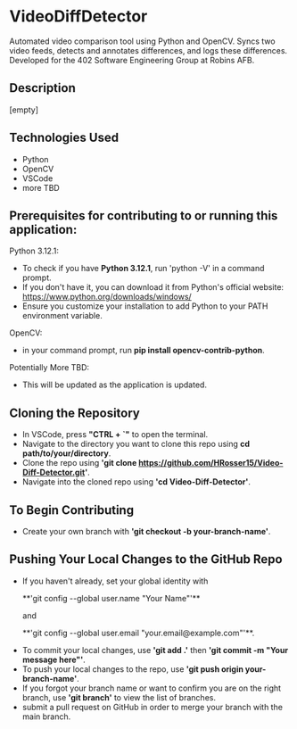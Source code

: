 # VideoDiffDetector
Automated video comparison tool using Python and OpenCV. Syncs two video feeds, detects and annotates differences, and logs these differences. Developed for the 402 Software Engineering Group at Robins AFB.

## Description
[empty]

## Technologies Used
- Python
- OpenCV
- VSCode
- more TBD

## Prerequisites for contributing to or running this application:
Python 3.12.1: 
- To check if you have **Python 3.12.1**, run 'python -V' in a command prompt.
- If you don't have it, you can download it from Python's official website: https://www.python.org/downloads/windows/
- Ensure you customize your installation to add Python to your PATH environment variable.

OpenCV: 
- in your command prompt, run **pip install opencv-contrib-python**.
<!--- once it finishes, run **pip install caer** -->

Potentially More TBD:
- This will be updated as the application is updated.


## Cloning the Repository
- In VSCode, press **"CTRL + `"** to open the terminal.
- Navigate to the directory you want to clone this repo using **cd path/to/your/directory**.
- Clone the repo using **'git clone https://github.com/HRosser15/Video-Diff-Detector.git'**.
- Navigate into the cloned repo using **'cd Video-Diff-Detector'**.

## To Begin Contributing
- Create your own branch with **'git checkout -b your-branch-name'**.

## Pushing Your Local Changes to the GitHub Repo
- If you haven't already, set your global identity with
    <p>**'git config --global user.name "Your Name"'** </p>
    and
    <p>**'git config --global user.email "your.email@example.com"'**.</p>
- To commit your local changes, use **'git add .'** then **'git commit -m "Your message here"'**.
- To push your local changes to the repo, use **'git push origin your-branch-name'**.
- If you forgot your branch name or want to confirm you are on the right branch, use **'git branch'** to view the list of branches.
- submit a pull request on GitHub in order to merge your branch with the main branch.
